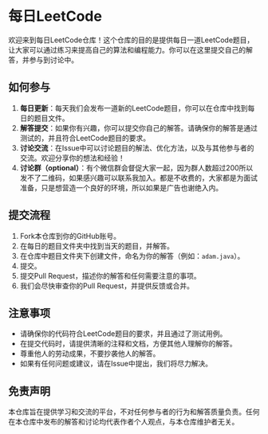 # 每日LeetCode

欢迎来到每日LeetCode仓库！这个仓库的目的是提供每日一道LeetCode题目，让大家可以通过练习来提高自己的算法和编程能力。你可以在这里提交自己的解答，并参与到讨论中。

## 如何参与

1. **每日更新**：每天我们会发布一道新的LeetCode题目，你可以在仓库中找到每日的题目文件。
2. **解答提交**：如果你有兴趣，你可以提交你自己的解答。请确保你的解答是通过测试的，并且符合LeetCode题目的要求。
3. **讨论交流**：在Issue中可以讨论题目的解法、优化方法，以及与其他参与者的交流。欢迎分享你的想法和经验！
4. **讨论群（optional）**：有个微信群会督促大家一起，因为群人数超过200所以发不了二维码，如果感兴趣可以联系我加入。都是不收费的，大家都是为面试准备，只是想营造一个良好的环境，所以如果是广告也谢绝入内。

## 提交流程

1. Fork本仓库到你的GitHub账号。
2. 在每日的题目文件夹中找到当天的题目，并解答。
3. 在仓库中题目文件夹下创建文件，命名为你的解答（例如：`adam.java`）。
4. 提交。
5. 提交Pull Request，描述你的解答和任何需要注意的事项。
6. 我们会尽快审查你的Pull Request，并提供反馈或合并。

## 注意事项

- 请确保你的代码符合LeetCode题目的要求，并且通过了测试用例。
- 在提交代码时，请提供清晰的注释和文档，方便其他人理解你的解答。
- 尊重他人的劳动成果，不要抄袭他人的解答。
- 如果有任何问题或建议，请在Issue中提出，我们将尽力解决。

## 免责声明

本仓库旨在提供学习和交流的平台，不对任何参与者的行为和解答质量负责。任何在本仓库中发布的解答和讨论均代表作者个人观点，与本仓库维护者无关。
